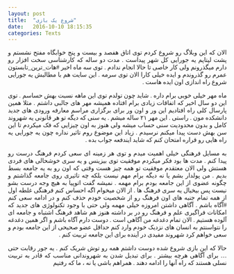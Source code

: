 ```yaml
---
layout: post
title:  "شروع یک بازی"
date:   2016-10-10 18:15:35
categories: Texts
---
```


<div dir= "rtl"><font face="Vazir">
<p style="text-align: justify;">الان که این وبلاگ رو شروع کردم توی اتاق هفصد و بیست و پنج خوابگاه مفتح نشستم و پشت لپتاپم یه جورایی کل شهر پیداست . مدت دو ساله که کارشناسی سخت افزار رو دارم میگذرونم ولی کار خاصی تا حالا انجام ندادم . توی سه ماه اخیر #هات_ترین_تابستون عمرم رو گذروندم و ایده خیلی کارا الان توی سرمه . این سایت هم با مطالبش یه جورایی شروع راه اندازی اون ایده هاست .</p>
<p style="text-align: justify;">ماه مهر خیلی خوبی برام داره . شاید چون تولدم توی این ماهه نسبت بهش حساسم . توی این دو سال اخیر که اتفاقات زیادی برام افتاده همیشه مهر های جالبی داشتم . مثلا همین پارسال کلی راه افتادیم این ور و اون ور برای برگزاری مراسم معارفه ورودی های جدید دانشکده مون . راستی . این مهر ۲۱ ساله میشم . یه سنی که دیگه تو هر قانونی یه شهروند کامل و بدون محدودیت سنی حساب میشه ولی هنوز به اون چیزایی که فک میکردم تا این سن بهش دست پیدا میکنم نرسیدم . زیاد این موضوع روم تاثیر نداره چون یه جورایی یه راه هایی رو قراره امتحان کنم که شاید ایندفعه جواب بده .</p>
<p style="text-align: justify;">به مسایل فرهنگی خیلی اهمیت میدم و توی هر زمینه ای سعی کردم فرهنگ درست رو پیدا کنم . مدت ها بود فکر میکردم موفقیت توی بیزینس و یه سری خوشحالی های فردی هستش ولی الان معتقدم موفقیت تو همه چیز هست وقتی که اون رو به یه جامعه بسط بدیم . من پولدار بشم یا نه دیگه برام مهم نیست بلکه چه تاثیری روی جامعه گذاشتم و چگونه عضوی از این جامعه بودم برام مهمه . نمیشه گفت اتوپیا به هیچ وجه درست بشو نیست پس بیخیال یه سری فرهنگ ها . از الان میخوام اگه احساس کنم فرهنگی غلطه اول از همه تمام جنبه های اون فرهنگ رو از شخصیت خودم حذف کنم و در ادامه سعی کنم #آگاه باشم . آگاهی داشتن امروزه خیلی مهمه ولی حتی با وجود تکنولوژی های جدید که امکانات فراگیری علم و فرهنگ رو در بر داشته هنوز هم شاهد فرهنگ اشتباه و جامعه ای آلوده هستیم . الان تمام دغدغه من آگاهی است . دوست دارم آگاه باشم و اگر همین دغدغه را نتواسنتم به انسان های نزدیک خودم وارد کنم حداقل عضو صحیحی از این جامعه بودم و سعی خواهم کرد شهروند مفیدی در آینده برای این جامعه تربیت کنم .</p>
<p style="text-align: justify;">حالا که این بازی شروع شده دوست داشتم همه رو توش شریک کنم . یه جور رقابت حتی &hellip; برای آگاهی هرچه بیشتر . برای تبدیل شدن به شهروندانی مناسب که قادر به تربیت نسلی هستند که راه آنها را ادامه دهند . همراهم باشی یا نه ، ما که رفتیم</p>
</font></div>
